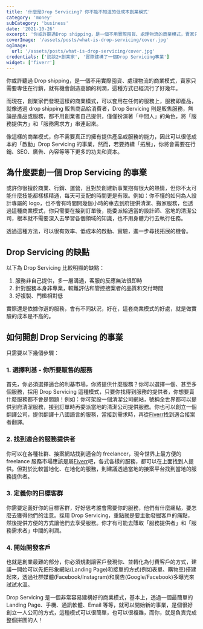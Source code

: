 ```yaml
---
title: '什麼是Drop Servicing? 你不能不知道的低成本創業模式'
category: 'money'
subCategory: 'business'
date: '2021-10-26'
excerpt: '你或許聽過Drop shipping，是一個不用實際囤貨、處理物流的商業模式，賣家只需要專住在行銷，就有機會創造高額的利潤，這種方式已經流行了好幾年。而現在，創業家們發現這樣的商業模式，可以套用在任何的服務上...'
coverImage: '/assets/posts/what-is-drop-servicing/cover.jpg'
ogImage:
  url: '/assets/posts/what-is-drop-servicing/cover.jpg'
credentials: ['訪談2+創業家', '實際建構了一個Drop Servicing事業']
widget: ['fiverr']
---
```


你或許聽過 Drop shipping，是一個不用實際囤貨、處理物流的商業模式，賣家只需要專住在行銷，就有機會創造高額的利潤，這種方式已經流行了好幾年。

而現在，創業家們發現這樣的商業模式，可以套用在任何的服務上，服務即產品，就像透過 drop shipping 販售商品給消費者，Drop Servicing 則是販售服務，無論是產品或服務，都不用創業者自己提供，僅僅扮演著「中間人」的角色，將「服務提供方」和「服務需求方」串連起來。

像這樣的商業模式，你不需要真正的擁有提供產品或服務的能力，因此可以很低成本的「啟動」Drop Servicing 的事業，然而，若要持續「拓展」，你將會需要在行銷、SEO、廣告、內容等等下更多的功夫和資本。

## 為什麼要創一個 Drop Servicing 的事業

或許你很擅於商業、行銷、運營，且對於創建新事業抱有很大的熱情，但你不太可能什麼技能都樣樣精通，每天可支配的時間更是有限。例如：你不懂的如何為人設計專屬的 logo，也不會有時間開幾個小時的車去到府提供清潔、搬家服務，但透過這種商業模式，你只需要在接到訂單後，能委派給適當的設計師、當地的清潔公司，根本就不需要深入去學習各個領域的知識，也不用身體力行去執行任務。

透過這種方法，可以很有效率、低成本的啟動、實驗，進一步尋找拓展的機會。

## Drop Servicing 的缺點

以下為 Drop Servicing 比較明顯的缺點：

1. 服務非自己提供，多一層溝通，客服的反應無法很即時
2. 針對服務本身非專業，較難評估和管控接案者的品質和交付時間
3. 好複製、門檻相對低

實際還是依據你選的服務，會有不同狀況，好在，這套商業模式的好處，就是做實驗的成本是不高的。

## 如何開創 Drop Servicing 的事業

只需要以下幾個步驟：

### 1. 選擇利基 - 你所要販售的服務

首先，你必須選擇適合的利基市場，你將提供什麼服務？你可以選擇一個、甚至多個服務，採用 Drop Servicing 這種模式，只要你找得到服務的提供者，你想要賣什麼服務都不會是問題！例如：你可架設一個清潔公司網站，號稱全世界都可以提供到府清潔服務，接到訂單時再委派當地的清潔公司提供服務。你也可以創立一個翻譯公司，提供翻譯十八國語言的服務，當接到需求時，再從[Fiverr](https://go.fiverr.com/visit/?bta=298527&brand=fiverrcpa)找到適合接案者翻譯。

### 2. 找到適合的服務提供者

你可以在各種社群、接案網站找到適合的 freelancer，現今世界上最方便的 freelance 服務市場應該是屬[Fiverr](https://go.fiverr.com/visit/?bta=298527&brand=fiverrcpa)吧，各式各樣的服務，都可以在上面找到人提供。但對於比較當地化、在地化的服務，則建議透過當地的接案平台找到當地的服務提供者。

### 3. 定義你的目標客群

你需要定義好你的目標客群，好好思考誰會需要你的服務，他們有什麼痛點，要怎麼去獲得他們的注意。採用 Drop Servicing，重點就是要主動發掘客戶的痛點，然後提供方便的方式讓他們去享受服務。你才有可能去賺取「服務提供者」和「服務需求者」中間的利潤。

### 4. 開始開發客戶

也就是創業最難的部分，你必須規劃讓客戶發現你、並轉化為付費客戶的方式，建議一開始可以先把形象網站(Landing Page)和接單的方式(例如表單、購物車)搭建起來，透過社群媒體(Facebook/Instagram)和廣告(Google/Facebook)多曝光來試試水溫。

Drop Servicing 是一個非常容易建構好的商業模式，基本上，透過一個最簡單的 Landing Page、手機、通訊軟體、Email 等等，就可以開始新的事業，是個很好創立一人公司的方式，這種模式可以很簡單，也可以很複雜，而你，就是負責完成整個拼圖的人！

